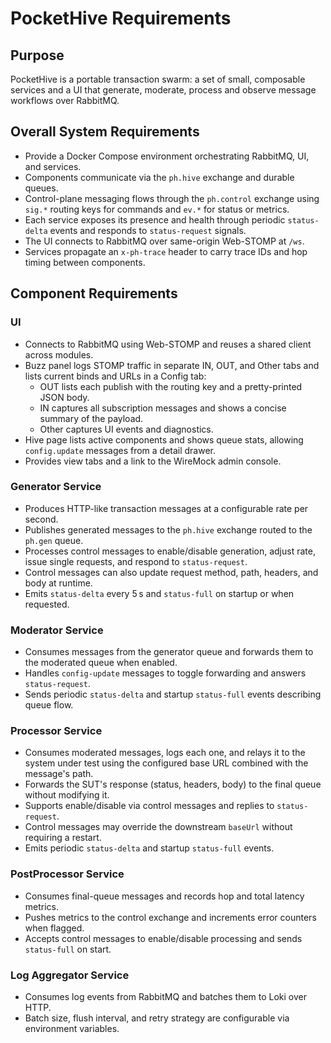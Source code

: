 # PocketHive Requirements

## Purpose
PocketHive is a portable transaction swarm: a set of small, composable services and a UI that generate, moderate, process and observe message workflows over RabbitMQ.

## Overall System Requirements
- Provide a Docker Compose environment orchestrating RabbitMQ, UI, and services.
- Components communicate via the `ph.hive` exchange and durable queues.
- Control-plane messaging flows through the `ph.control` exchange using `sig.*` routing keys for commands and `ev.*` for status or metrics.
- Each service exposes its presence and health through periodic `status-delta` events and responds to `status-request` signals.
- The UI connects to RabbitMQ over same-origin Web-STOMP at `/ws`.
- Services propagate an `x-ph-trace` header to carry trace IDs and hop timing between components.

## Component Requirements

### UI
- Connects to RabbitMQ using Web-STOMP and reuses a shared client across modules.
- Buzz panel logs STOMP traffic in separate IN, OUT, and Other tabs and lists current binds and URLs in a Config tab:
  - OUT lists each publish with the routing key and a pretty-printed JSON body.
  - IN captures all subscription messages and shows a concise summary of the payload.
  - Other captures UI events and diagnostics.
- Hive page lists active components and shows queue stats, allowing `config.update` messages from a detail drawer.
- Provides view tabs and a link to the WireMock admin console.

### Generator Service
- Produces HTTP-like transaction messages at a configurable rate per second.
- Publishes generated messages to the `ph.hive` exchange routed to the `ph.gen` queue.
- Processes control messages to enable/disable generation, adjust rate, issue single requests, and respond to `status-request`.
- Control messages can also update request method, path, headers, and body at runtime.
- Emits `status-delta` every 5 s and `status-full` on startup or when requested.

### Moderator Service
- Consumes messages from the generator queue and forwards them to the moderated queue when enabled.
- Handles `config-update` messages to toggle forwarding and answers `status-request`.
- Sends periodic `status-delta` and startup `status-full` events describing queue flow.

### Processor Service
- Consumes moderated messages, logs each one, and relays it to the system under test using the configured base URL combined with the message's path.
- Forwards the SUT's response (status, headers, body) to the final queue without modifying it.
- Supports enable/disable via control messages and replies to `status-request`.
- Control messages may override the downstream `baseUrl` without requiring a restart.
- Emits periodic `status-delta` and startup `status-full` events.

### PostProcessor Service
- Consumes final-queue messages and records hop and total latency metrics.
- Pushes metrics to the control exchange and increments error counters when flagged.
- Accepts control messages to enable/disable processing and sends `status-full` on start.

### Log Aggregator Service
- Consumes log events from RabbitMQ and batches them to Loki over HTTP.
- Batch size, flush interval, and retry strategy are configurable via environment variables.

